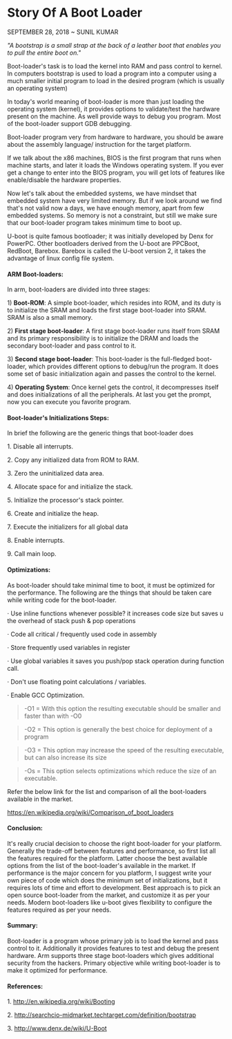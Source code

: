 Story Of A Boot Loader
======================

SEPTEMBER 28, 2018 ~ SUNIL KUMAR

*"A bootstrap is a small strap at the back of a leather boot that
enables you to pull the entire boot on."*

Boot-loader's task is to load the kernel into RAM and pass control to
kernel. In computers bootstrap is used to load a program into a computer
using a much smaller initial program to load in the desired program
(which is usually an operating system)

In today's world meaning of boot-loader is more than just loading the
operating system (kernel), it provides options to validate/test the
hardware present on the machine. As well provide ways to debug you
program. Most of the boot-loader support GDB debugging.

Boot-loader program very from hardware to hardware, you should be aware
about the assembly language/ instruction for the target platform.

If we talk about the x86 machines, BIOS is the first program that runs
when machine starts, and later it loads the Windows operating system. If
you ever get a change to enter into the BIOS program, you will get lots
of features like enable/disable the hardware properties.

Now let's talk about the embedded systems, we have mindset that embedded
system have very limited memory. But if we look around we find that's
not valid now a days, we have enough memory, apart from few embedded
systems. So memory is not a constraint, but still we make sure that our
boot-loader program takes minimum time to boot up.

U-boot is quite famous bootloader; it was initially developed by Denx
for PowerPC. Other bootloaders derived from the U-boot are PPCBoot,
RedBoot, Barebox. Barebox is called the U-boot version 2, it takes the
advantage of linux config file system.

#### ARM Boot-loaders:

In arm, boot-loaders are divided into three stages:

1\) **Boot-ROM**: A simple boot-loader, which resides into ROM, and its
duty is to initialize the SRAM and loads the first stage boot-loader
into SRAM. SRAM is also a small memory.

2\) **First stage boot-loader**: A first stage boot-loader runs itself
from SRAM and its primary responsibility is to initialize the DRAM and
loads the secondary boot-loader and pass control to it.

3\) **Second stage boot-loader**: This boot-loader is the full-fledged
boot-loader, which provides different options to debug/run the program.
It does some set of basic initialization again and passes the control to
the kernel.

4\) **Operating System**: Once kernel gets the control, it decompresses
itself and does initializations of all the peripherals. At last you get
the prompt, now you can execute you favorite program.

#### Boot-loader's Initializations Steps:

In brief the following are the generic things that boot-loader does

1\. Disable all interrupts.

2\. Copy any initialized data from ROM to RAM.

3\. Zero the uninitialized data area.

4\. Allocate space for and initialize the stack.

5\. Initialize the processor's stack pointer.

6\. Create and initialize the heap.

7\. Execute the initializers for all global data

8\. Enable interrupts.

9\. Call main loop.

#### Optimizations:

As boot-loader should take minimal time to boot, it must be optimized
for the performance. The following are the things that should be taken
care while writing code for the boot-loader.

· Use inline functions whenever possible? it increases code size but
saves u the overhead of stack push & pop operations

· Code all critical / frequently used code in assembly

· Store frequently used variables in register

· Use global variables it saves you push/pop stack operation during
function call.

· Don't use floating point calculations / variables.

· Enable GCC Optimization.

> -O1 = With this option the resulting executable should be smaller and
faster than with -O0

> -O2 = This option is generally the best choice for deployment of a
program

> -O3 = This option may increase the speed of the resulting executable,
but can also increase its size

> -Os = This option selects optimizations which reduce the size of an
executable.

Refer the below link for the list and comparison of all the boot-loaders
available in the market.

<https://en.wikipedia.org/wiki/Comparison_of_boot_loaders>

#### Conclusion:

It's really crucial decision to choose the right boot-loader for your
platform. Generally the trade-off between features and performance, so
first list all the features required for the platform. Latter choose the
best available options from the list of the boot-loader's available in
the market. If performance is the major concern for you platform, I
suggest write your own piece of code which does the minimum set of
initializations, but it requires lots of time and effort to development.
Best approach is to pick an open source boot-loader from the market, and
customize it as per your needs. Modern boot-loaders like u-boot gives
flexibility to configure the features required as per your needs.

#### **Summary**:

Boot-loader is a program whose primary job is to load the kernel and
pass control to it. Additionally it provides features to test and debug
the present hardware. Arm supports three stage boot-loaders which gives
additional security from the hackers. Primary objective while writing
boot-loader is to make it optimized for performance.

#### **References**:

1\. <http://en.wikipedia.org/wiki/Booting>

2\. <http://searchcio-midmarket.techtarget.com/definition/bootstrap>

3\. <http://www.denx.de/wiki/U-Boot>
